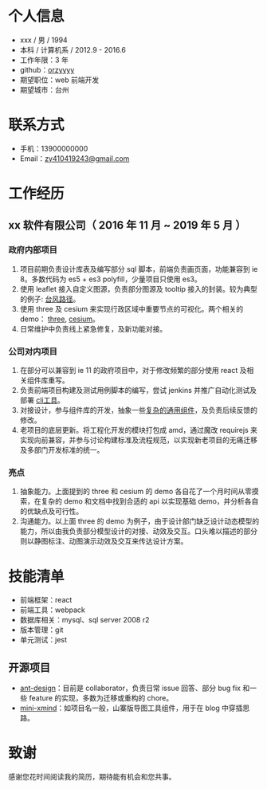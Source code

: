 # 个人信息

- xxx / 男 / 1994
- 本科 / 计算机系 / 2012.9 - 2016.6
- 工作年限：3 年
- github：[orzyyyy](https://github.com/orzyyyy)
- 期望职位：web 前端开发
- 期望城市：台州

# 联系方式

- 手机：13900000000
- Email：zy410419243@gmail.com

# 工作经历

## xx 软件有限公司（ 2016 年 11 月 ~ 2019 年 5 月 ）

### 政府内部项目

1. 项目前期负责设计库表及编写部分 sql 脚本，前端负责画页面，功能兼容到 ie 8。多数代码为 es5 + es3 polyfill，少量项目只使用 es3。
2. 使用 leaflet 接入自定义图源，负责部分图源及 tooltip 接入的封装。较为典型的例子: [台风路径](http://typhoon.zjwater.gov.cn/default.aspx)。
3. 使用 three 及 cesium 来实现行政区域中重要节点的可视化。两个相关的 demo： [three](https://github.com/breathing-is-fun/three-kit#%E6%95%88%E6%9E%9C%E5%9B%BE), [cesium](https://github.com/breathing-is-fun/chika-cesium#screenshots)。
4. 日常维护中负责线上紧急修复，及新功能对接。

### 公司对内项目

1. 在部分可以兼容到 ie 11 的政府项目中，对于修改频繁的部分使用 react 及相关组件库重写。
2. 负责前端项目构建及测试用例脚本的编写，尝试 jenkins 并推广自动化测试及部署 [cli工具](https://github.com/orzyyyy/nino-cli)。
3. 对接设计，参与组件库的开发，抽象一些[复杂的通用组件](https://github.com/breathing-is-fun/chika-component/tree/master/src/component/Container)，及负责后续反馈的修改。
4. 老项目的底层更新。将工程化开发的模块打包成 amd，通过魔改 requirejs 来实现向前兼容，并参与讨论构建标准及流程规范，以实现新老项目的无痛迁移及多部门开发标准的统一。

### 亮点
1. 抽象能力。上面提到的 three 和 cesium 的 demo 各自花了一个月时间从零摸索，在复杂的 demo 和文档中找到合适的 api 以实现基础 demo，并分析各自的优缺点及可行性。
2. 沟通能力。以上面 three 的 demo 为例子，由于设计部门缺乏设计动态模型的能力，所以由我负责部分模型设计的对接、动效及交互。口头难以描述的部分则以静图标注、动图演示动效及交互来传达设计方案。

# 技能清单

- 前端框架：react
- 前端工具：webpack
- 数据库相关：mysql、sql server 2008 r2
- 版本管理：git
- 单元测试：jest

## 开源项目

- [ant-design](https://github.com/ant-design/ant-design)：目前是 collaborator，负责日常 issue 回答、部分 bug fix 和一些 feature 的实现，多数为迁移或重构的 chore。
- [mini-xmind](https://github.com/orzyyyy/mini-xmind)：如项目名一般，山寨版导图工具组件，用于在 blog 中穿插思路。

# 致谢

感谢您花时间阅读我的简历，期待能有机会和您共事。
